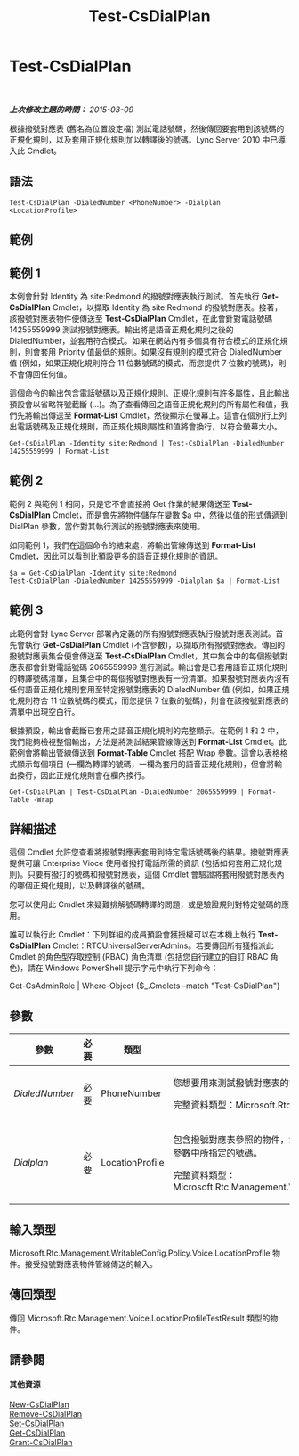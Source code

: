﻿---
title: Test-CsDialPlan
TOCTitle: Test-CsDialPlan
ms:assetid: e6618394-82c5-4bc2-85cc-97ac4686a1aa
ms:mtpsurl: https://technet.microsoft.com/zh-tw/library/Gg399024(v=OCS.15)
ms:contentKeyID: 49292635
ms.date: 08/24/2015
mtps_version: v=OCS.15
ms.translationtype: HT
---

# Test-CsDialPlan

 

_**上次修改主題的時間：** 2015-03-09_

根據撥號對應表 (舊名為位置設定檔) 測試電話號碼，然後傳回要套用到該號碼的正規化規則，以及套用正規化規則加以轉譯後的號碼。Lync Server 2010 中已導入此 Cmdlet。

## 語法

    Test-CsDialPlan -DialedNumber <PhoneNumber> -Dialplan <LocationProfile>

## 範例

## 範例 1

本例會針對 Identity 為 site:Redmond 的撥號對應表執行測試。首先執行 **Get-CsDialPlan** Cmdlet，以擷取 Identity 為 site:Redmond 的撥號對應表。接著，該撥號對應表物件便傳送至 **Test-CsDialPlan** Cmdlet，在此會針對電話號碼 14255559999 測試撥號對應表。輸出將是語音正規化規則之後的 DialedNumber，並套用符合模式。如果在網站內有多個具有符合模式的正規化規則，則會套用 Priority 值最低的規則。如果沒有規則的模式符合 DialedNumber 值 (例如，如果正規化規則符合 11 位數號碼的模式，而您提供 7 位數的號碼)，則不會傳回任何值。

這個命令的輸出包含電話號碼以及正規化規則。正規化規則有許多屬性，且此輸出預設會以省略符號截斷 (...)。為了查看傳回之語音正規化規則的所有屬性和值，我們先將輸出傳送至 **Format-List** Cmdlet，然後顯示在螢幕上。這會在個別行上列出電話號碼及正規化規則，而正規化規則屬性和值將會換行，以符合螢幕大小。

    Get-CsDialPlan -Identity site:Redmond | Test-CsDialPlan -DialedNumber 14255559999 | Format-List

## 範例 2

範例 2 與範例 1 相同，只是它不會直接將 Get 作業的結果傳送至 **Test-CsDialPlan** Cmdlet，而是會先將物件儲存在變數 $a 中，然後以值的形式傳遞到 DialPlan 參數，當作對其執行測試的撥號對應表來使用。

如同範例 1，我們在這個命令的結束處，將輸出管線傳送到 **Format-List** Cmdlet，因此可以看到比預設更多的語音正規化規則的資訊。

    $a = Get-CsDialPlan -Identity site:Redmond
    Test-CsDialPlan -DialedNumber 14255559999 -Dialplan $a | Format-List

## 範例 3

此範例會對 Lync Server 部署內定義的所有撥號對應表執行撥號對應表測試。首先會執行 **Get-CsDialPlan** Cmdlet (不含參數)，以擷取所有撥號對應表。傳回的撥號對應表集合便會傳送至 **Test-CsDialPlan** Cmdlet，其中集合中的每個撥號對應表都會針對電話號碼 2065559999 進行測試。輸出會是已套用語音正規化規則的轉譯號碼清單，且集合中的每個撥號對應表有一份清單。如果撥號對應表內沒有任何語音正規化規則套用至特定撥號對應表的 DialedNumber 值 (例如，如果正規化規則符合 11 位數號碼的模式，而您提供 7 位數的號碼)，則會在該撥號對應表的清單中出現空白行。

根據預設，輸出會截斷已套用之語音正規化規則的完整顯示。在範例 1 和 2 中，我們能夠檢視整個輸出，方法是將測試結果管線傳送到 **Format-List** Cmdlet。此範例會將輸出管線傳送到 **Format-Table** Cmdlet 搭配 Wrap 參數。這會以表格格式顯示每個項目 (一欄為轉譯的號碼，一欄為套用的語音正規化規則)，但會將輸出換行，因此正規化規則會在欄內換行。

    Get-CsDialPlan | Test-CsDialPlan -DialedNumber 2065559999 | Format-Table -Wrap

## 詳細描述

這個 Cmdlet 允許您查看將撥號對應表套用到特定電話號碼後的結果。撥號對應表提供可讓 Enterprise Vioce 使用者撥打電話所需的資訊 (包括如何套用正規化規則)。只要有撥打的號碼和撥號對應表，這個 Cmdlet 會驗證將套用撥號對應表內的哪個正規化規則，以及轉譯後的號碼。

您可以使用此 Cmdlet 來疑難排解號碼轉譯的問題，或是驗證規則對特定號碼的應用。

誰可以執行此 Cmdlet：下列群組的成員預設會獲授權可以在本機上執行 **Test-CsDialPlan** Cmdlet：RTCUniversalServerAdmins。若要傳回所有獲指派此 Cmdlet 的角色型存取控制 (RBAC) 角色清單 (包括您自行建立的自訂 RBAC 角色)，請在 Windows PowerShell 提示字元中執行下列命令：

Get-CsAdminRole | Where-Object {$\_.Cmdlets –match "Test-CsDialPlan"}

## 參數


<table>
<colgroup>
<col style="width: 25%" />
<col style="width: 25%" />
<col style="width: 25%" />
<col style="width: 25%" />
</colgroup>
<thead>
<tr class="header">
<th>參數</th>
<th>必要</th>
<th>類型</th>
<th>說明</th>
</tr>
</thead>
<tbody>
<tr class="odd">
<td><p><em>DialedNumber</em></p></td>
<td><p>必要</p></td>
<td><p>PhoneNumber</p></td>
<td><p>您想要用來測試撥號對應表的電話號碼，會在 Dialplan 參數中指定。</p>
<p>完整資料類型：Microsoft.Rtc.Management.Voice.PhoneNumber</p></td>
</tr>
<tr class="even">
<td><p><em>Dialplan</em></p></td>
<td><p>必要</p></td>
<td><p>LocationProfile</p></td>
<td><p>包含撥號對應表參照的物件，您想要用此撥號對應表來測試 DialedNumber 參數中所指定的號碼。</p>
<p>完整資料類型：Microsoft.Rtc.Management.WritableConfig.Policy.Voice.LocationProfile</p></td>
</tr>
</tbody>
</table>


## 輸入類型

Microsoft.Rtc.Management.WritableConfig.Policy.Voice.LocationProfile 物件。接受撥號對應表物件管線傳送的輸入。

## 傳回類型

傳回 Microsoft.Rtc.Management.Voice.LocationProfileTestResult 類型的物件。

## 請參閱

#### 其他資源

[New-CsDialPlan](new-csdialplan.md)  
[Remove-CsDialPlan](remove-csdialplan.md)  
[Set-CsDialPlan](set-csdialplan.md)  
[Get-CsDialPlan](get-csdialplan.md)  
[Grant-CsDialPlan](grant-csdialplan.md)


